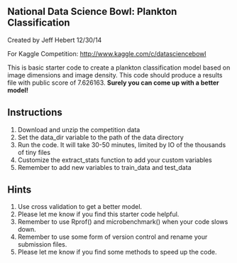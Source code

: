 ## National Data Science Bowl: Plankton Classification

Created by Jeff Hebert 12/30/14

For Kaggle Competition: http://www.kaggle.com/c/datasciencebowl

This is basic starter code to create a plankton classification model based on image dimensions and image density. This code should produce a results file with public score of 7.626163.
__Surely you can come up with a better model!__


## Instructions
1. Download and unzip the competition data
2. Set the data_dir variable to the path of the data directory
3. Run the code. It will take 30-50 minutes, limited by IO of the thousands of tiny files
4. Customize the extract_stats function to add your custom variables
5. Remember to add new variables to train_data and test_data


## Hints
1. Use cross validation to get a better model.
2. Please let me know if you find this starter code helpful.
3. Remember to use Rprof() and microbenchmark() when your code slows down.
4. Remember to use some form of version control and rename your submission files.
5. Please let me know if you find some methods to speed up the code.


